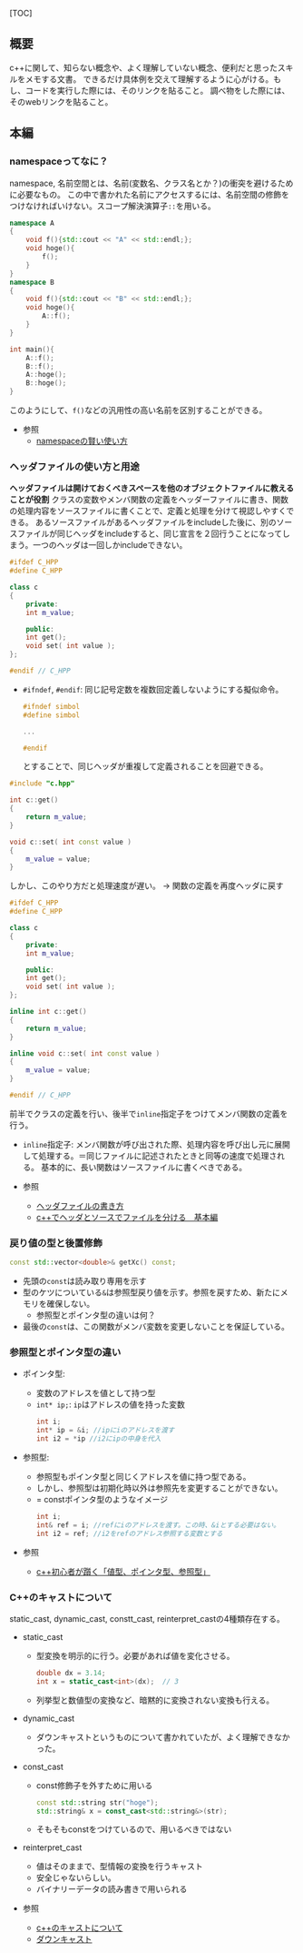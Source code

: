 [TOC]

## 概要
c++に関して、知らない概念や、よく理解していない概念、便利だと思ったスキルをメモする文書。
できるだけ具体例を交えて理解するように心がける。もし、コードを実行した際には、そのリンクを貼ること。
調べ物をした際には、そのwebリンクを貼ること。

## 本編
### namespaceってなに？
namespace, 名前空間とは、名前(変数名、クラス名とか？)の衝突を避けるために必要なもの。
この中で書かれた名前にアクセスするには、名前空間の修飾をつけなければいけない。スコープ解決演算子`::`を用いる。
```cpp
namespace A
{
    void f(){std::cout << "A" << std::endl;};
    void hoge(){
        f();
    }
}
namespace B
{
    void f(){std::cout << "B" << std::endl;};
    void hoge(){
        A::f();
    }
}

int main(){
    A::f();
    B::f();
    A::hoge();
    B::hoge();
}
```
このようにして、`f()`などの汎用性の高い名前を区別することができる。
- 参照
  - [namespaceの賢い使い方](https://qiita.com/_EnumHack/items/430da105a541f9ecd774)


### ヘッダファイルの使い方と用途
**ヘッダファイルは開けておくべきスペースを他のオブジェクトファイルに教えることが役割**
クラスの変数やメンバ関数の定義をヘッダーファイルに書き、関数の処理内容をソースファイルに書くことで、定義と処理を分けて視認しやすくできる。
あるソースファイルがあるヘッダファイルをincludeした後に、別のソースファイルが同じヘッダをincludeすると、同じ宣言を２回行うことになってしまう。一つのヘッダは一回しかincludeできない。
```cpp
#ifdef C_HPP
#define C_HPP

class c
{
    private:
    int m_value;

    public:
    int get();
    void set( int value );
};

#endif // C_HPP
```
- `#ifndef`, `#endif`: 同じ記号定数を複数回定義しないようにする擬似命令。
    ```cpp
    #ifndef simbol
    #define simbol

    ...

    #endif
    ```
    とすることで、同じヘッダが重複して定義されることを回避できる。
```cpp
#include "c.hpp"

int c::get()
{
    return m_value;
}

void c::set( int const value )
{
    m_value = value;
}
```

しかし、このやり方だと処理速度が遅い。
-> 関数の定義を再度ヘッダに戻す

```cpp
#ifdef C_HPP
#define C_HPP

class c
{
    private:
    int m_value;

    public:
    int get();
    void set( int value );
};

inline int c::get()
{
    return m_value;
}

inline void c::set( int const value )
{
    m_value = value;
}

#endif // C_HPP
```
前半でクラスの定義を行い、後半で`inline`指定子をつけてメンバ関数の定義を行う。
- `inline`指定子: メンバ関数が呼び出された際、処理内容を呼び出し元に展開して処理する。＝同じファイルに記述されたときと同等の速度で処理される。
基本的に、長い関数はソースファイルに書くべきである。

- 参照
  - [ヘッダファイルの書き方](https://qiita.com/MoriokaReimen/items/7c83ebd0fbae44d8532d)
  - [c++でヘッダとソースでファイルを分ける　基本編](https://qiita.com/agate-pris/items/1b29726935f0b6e75768)


### 戻り値の型と後置修飾
```cpp
const std::vector<double>& getXc() const;
```
- 先頭の`const`は読み取り専用を示す
- 型のケツについている`&`は参照型戻り値を示す。参照を戻すため、新たにメモリを確保しない。
  - 参照型とポインタ型の違いは何？
- 最後の`const`は、この関数がメンバ変数を変更しないことを保証している。


### 参照型とポインタ型の違い
- ポインタ型: 
  - 変数のアドレスを値として持つ型
  - `int* ip;`: `ip`はアドレスの値を持った変数
    ```cpp
    int i;
    int* ip = &i; //ipにiのアドレスを渡す
    int i2 = *ip //i2にipの中身を代入
    ```
- 参照型: 
  - 参照型もポインタ型と同じくアドレスを値に持つ型である。
  - しかし、参照型は初期化時以外は参照先を変更することができない。
  - = constポインタ型のようなイメージ
    ```cpp
    int i;
    int& ref = i; //refにiのアドレスを渡す。この時、&iとする必要はない。
    int i2 = ref; //i2をrefのアドレス参照する変数とする
    ```

- 参照
  - [c++初心者が躓く「値型、ポインタ型、参照型」](https://qiita.com/0htaka/items/abc0671455ec4ea8b0fc)


### C++のキャストについて
static_cast, dynamic_cast, constt_cast, reinterpret_castの4種類存在する。
- static_cast
  - 型変換を明示的に行う。必要があれば値を変化させる。
    ```cpp
    double dx = 3.14;
    int x = static_cast<int>(dx);  // 3
    ```
  - 列挙型と数値型の変換など、暗黙的に変換されない変換も行える。
- dynamic_cast
  - ダウンキャストというものについて書かれていたが、よく理解できなかった。
- const_cast
  - const修飾子を外すために用いる
    ```cpp
    const std::string str("hoge");
    std::string& x = const_cast<std::string&>(str);
    ```
  - そもそもconstをつけているので、用いるべきではない
- reinterpret_cast
  - 値はそのままで、型情報の変換を行うキャスト
  - 安全じゃないらしい。
  - バイナリーデータの読み書きで用いられる

- 参照
  - [c++のキャストについて](https://rinatz.github.io/cpp-book/ch08-01-cpp-casts/)
  - [ダウンキャスト](https://rinatz.github.io/cpp-book/appendix-downcasts/)
